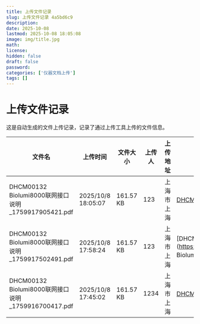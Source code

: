 ```yaml
---
title: 上传文件记录
slug: 上传文件记录 4a5bd6c9
description: 
date: 2025-10-08
lastmod: 2025-10-08 18:05:08
image: img/title.jpg
math: 
license: 
hidden: false
draft: false
password: 
categories: ['仪器文档上传']
tags: []
---
```

# 上传文件记录

这是自动生成的文件上传记录，记录了通过上传工具上传的文件信息。

| 文件名 | 上传时间 | 文件大小 | 上传人 | 上传地址 | 下载链接 |
|------|------|------|------|------|------|
| DHCM00132 Biolumi8000联网接口说明_1759917905421.pdf | 2025/10/8 18:05:07 | 161.57 KB | 123 | 上海市 上海 | [DHCM00132 Biolumi8000联网接口说明_1759917905421.pdf](https://hugoupload.717170.xyz/src/upload/assets/DHCM00132%20Biolumi8000联网接口说明_1759917905421.pdf) |
| DHCM00132 Biolumi8000联网接口说明_1759917502491.pdf | 2025/10/8 17:58:24 | 161.57 KB | 123 | 上海市 上海 | [DHCM00132 Biolumi8000联网接口说明_1759917502491.pdf](https://hugoupload.717170.xyz/src/upload/assets/DHCM00132 Biolumi8000联网接口说明_1759917502491.pdf) |
| DHCM00132 Biolumi8000联网接口说明_1759916700417.pdf | 2025/10/8 17:45:02 | 161.57 KB | 1234 | 上海市 上海 | [DHCM00132 Biolumi8000联网接口说明_1759916700417.pdf](undefined) |
